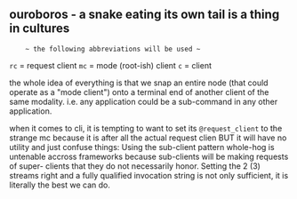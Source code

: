 ## ouroboros - a snake eating its own tail is a thing in cultures

        ~ the following abbreviations will be used ~

`rc` = request client  `mc` = mode (root-ish) client `c` = client

the whole idea of everything is that we snap an entire node (that
could operate as a "mode client") onto a terminal end of another
client of the same modality. i.e. any application could be a
sub-command in any other application.

when it comes to cli, it is tempting to want to set its
`@request_client` to the strange mc because it is after all the
actual request clien BUT it will have no utility and just confuse
things: Using the sub-client pattern whole-hog is untenable accross
frameworks because sub-clients will be making requests of super-
clients that they do not necessarily honor.
Setting the 2 (3) streams right and a fully qualified invocation
string is not only sufficient, it is literally the best we can do.
